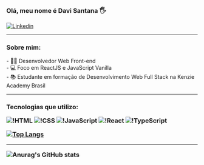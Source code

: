 ### Olá, meu nome é Davi Santana 🖐️
[![Linkedin](https://img.shields.io/badge/LinkedIn-0077B5?style=for-the-badge&logo=linkedin&logoColor=white)](https://www.linkedin.com/in/davi-s-s/)
<hr>
<h3>Sobre mim:</h3>
- 👨‍💻 Desenvolvedor Web Front-end 
<br>
- 💻 Foco em ReactJS e JavaScript Vanilla
<br>
- 📚 Estudante em formação de Desenvolvimento Web Full Stack na Kenzie Academy Brasil
<hr>
<h3>Tecnologias que utilizo:

<div style = "margin-top: 10px">

![!HTML](https://img.shields.io/badge/HTML5-E34F26?style=for-the-badge&logo=html5&logoColor=white)
![!CSS](https://img.shields.io/badge/CSS3-1572B6?style=for-the-badge&logo=css3&logoColor=white)
![!JavaScript](https://img.shields.io/badge/JavaScript-F7DF1E?style=for-the-badge&logo=javascript&logoColor=black)
![!React](https://img.shields.io/badge/React-20232A?style=for-the-badge&logo=react&logoColor=61DAFB)
![!TypeScript](https://img.shields.io/badge/TypeScript-007ACC?style=for-the-badge&logo=typescript&logoColor=white)

</div>

[![Top Langs](https://github-readme-stats.vercel.app/api/top-langs/?username=DaviSouzaS&layout=compact)](https://github.com/anuraghazra/github-readme-stats)

<hr>

![Anurag's GitHub stats](https://github-readme-stats.vercel.app/api?username=DaviSouzaS&show_icons=true&theme=dark)
